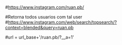 #https://www.instagram.com/ruan.pb/

#Retorna todos usuarios com tal user
#https://www.instagram.com/web/search/topsearch/?context=blended&query=ruan.pb

#url = url_base+'/ruan.pb/?__a=1'
